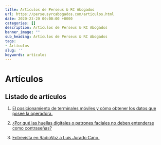 ```yaml
---
title: Artículos de Perseus & RC Abogados
url: https://perseusyrcabogados.com/articulos.html
date: 2020-23-20 00:00:00 +0000
categories: []
description: Artículos de Perseus & RC Abogados
banner_image: ""
sub_heading: Artículos de Perseus & RC Abogados
tags:
- Artículos
slug: ''
keywords: artículos
---
```


# Artículos
## Listado de artículos


1. [El posicionamiento de terminales móviles y cómo obtener los datos que posee la operadora.](https://perseusyrcabogados.com/El-posicionamiento-de-terminales-moviles-y-como-obtener-los-datos-que-posee-la-operadora.html "El posicionamiento de terminales móviles y cómo obtener los datos que posee la operadora.")

2. [¿Por qué las huellas digitales o patrones faciales no deben entenderse como contraseñas?](https://perseusyrcabogados.com/Por-que-las-huellas-digitales-o-patrones-faciales-no-deben-entenderse-como-contrasenas.html "¿Por qué las huellas digitales o patrones faciales no deben entenderse como contraseñas?")

3. [Entrevista en RadioVoz a Luis Jurado Cano.](https://perseusyrcabogados.com/Entrevista-en-RadioVoz-a-Luis-Jurado-Cano.html "Entrevista en RadioVoz a Luis Jurado Cano.")
